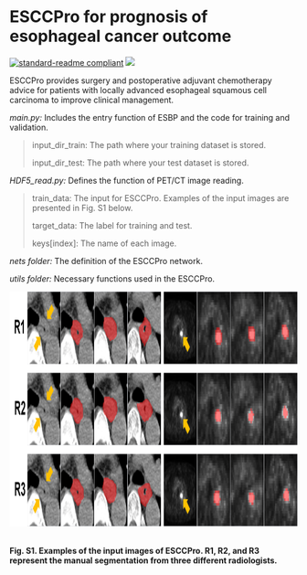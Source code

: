 # ESCCPro for prognosis of esophageal cancer outcome

[![standard-readme compliant](https://img.shields.io/badge/Readme-standard-brightgreen.svg?style=flat-square)](https://github.com/JD910/ESLN/blob/main/README.md)
![](https://img.shields.io/badge/Pytorch-1.7.1-brightgreen.svg?style=flat-square)

ESCCPro provides surgery and postoperative adjuvant chemotherapy advice for patients with locally advanced esophageal squamous cell carcinoma to improve clinical management.

*main.py:* Includes the entry function of ESBP and the code for training and validation.  

  > input_dir_train: The path where your training dataset is stored.
  > 
  > input_dir_test: The path where your test dataset is stored.
  > 

*HDF5_read.py:* Defines the function of  PET/CT image reading.

  > train_data: The input for ESCCPro. Examples of the input images are presented in Fig. S1 below.
  > 
  > target_data: The label for training and test.
  > 
  > keys[index]: The name of each image.


*nets folder:* The definition of the ESCCPro network.

*utils folder:* Necessary functions used in the ESCCPro.

 
<div align=left><img width="1000" height="411" src="https://github.com/OncoAIPro/ESCCPro/blob/main/utils/Seg_Examples.jpg"/></div><br />

**Fig. S1. Examples of the input images of ESCCPro. R1, R2, and R3 represent the manual segmentation from three different radiologists.**<br />
